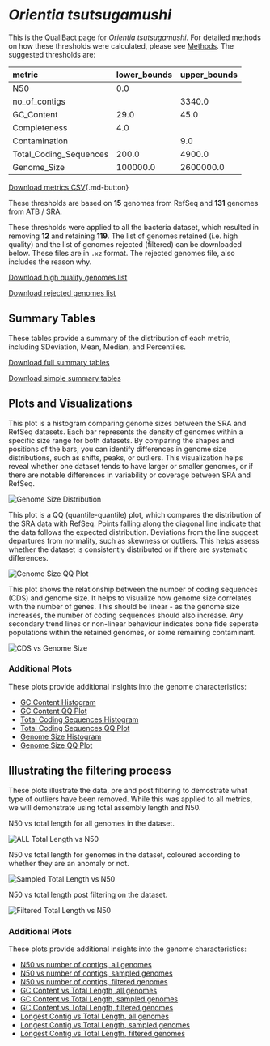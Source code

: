 # *Orientia tsutsugamushi*

This is the QualiBact page for *Orientia tsutsugamushi*. For detailed methods on how these thresholds were calculated, please see [Methods](../../methods.md).
The suggested thresholds are: 

| metric                 | lower_bounds   | upper_bounds   |
|:-----------------------|:---------------|:---------------|
| N50                    | 0.0            |                |
| no_of_contigs          |                | 3340.0         |
| GC_Content             | 29.0           | 45.0           |
| Completeness           | 4.0            |                |
| Contamination          |                | 9.0            |
| Total_Coding_Sequences | 200.0          | 4900.0         |
| Genome_Size            | 100000.0       | 2600000.0      |

[Download metrics CSV](Orientia_tsutsugamushi_metrics.csv){.md-button}


These thresholds are based on **15** genomes from RefSeq and **131** genomes from ATB / SRA.

These thresholds were applied to all the bacteria dataset, which resulted in removing **12** and retaining **119**.
The list of genomes retained (i.e. high quality) and the list of genomes rejected (filtered) can be downloaded below. These files are in `.xz` format. The rejected genomes file, also includes the reason why.

[Download high quality genomes list](Orientia_tsutsugamushi_high_quality_genomes.csv.xz)


[Download rejected genomes list](Orientia_tsutsugamushi_filtered_out_genomes.csv.xz)



## Summary Tables
These tables provide a summary of the distribution of each metric, including SDeviation, Mean, Median, and Percentiles.

[Download full summary tables](summary.csv)

[Download simple summary tables](selected_summary.csv)

## Plots and Visualizations

This plot is a histogram comparing genome sizes between the SRA and RefSeq datasets. Each bar represents the density of genomes within a specific size range for both datasets. By comparing the shapes and positions of the bars, you can identify differences in genome size distributions, such as shifts, peaks, or outliers. This visualization helps reveal whether one dataset tends to have larger or smaller genomes, or if there are notable differences in variability or coverage between SRA and RefSeq.

![Genome Size Distribution](Genome_Size_refseq_histogram_kde.png)

This plot is a QQ (quantile-quantile) plot, which compares the distribution of the SRA data with RefSeq. Points falling along the diagonal line indicate that the data follows the expected distribution. Deviations from the line suggest departures from normality, such as skewness or outliers. This helps assess whether the dataset is consistently distributed or if there are systematic differences.

![Genome Size QQ Plot](Genome_Size_refseq_qqplot.png)

This plot shows the relationship between the number of coding sequences (CDS) and genome size. It helps to visualize how genome size correlates with the number of genes. This should be linear - as the genome size increases, the number of coding sequences should also increase. Any secondary trend lines or non-linear behaviour indicates bone fide seperate populations within the retained genomes, or some remaining contaminant. 

![CDS vs Genome Size](Orientia_tsutsugamushi_CDS_vs_Genome_Size.png)

### Additional Plots

These plots provide additional insights into the genome characteristics:

- [GC Content Histogram](GC_Content_refseq_histogram_kde.png)
- [GC Content QQ Plot](GC_Content_refseq_qqplot.png)
- [Total Coding Sequences Histogram](Total_Coding_Sequences_refseq_histogram_kde.png)
- [Total Coding Sequences QQ Plot](Total_Coding_Sequences_refseq_qqplot.png)
- [Genome Size Histogram](Genome_Size_refseq_histogram_kde.png)
- [Genome Size QQ Plot](Genome_Size_refseq_qqplot.png)
## Illustrating the filtering process
These plots illustrate the data, pre and post filtering to demostrate what type of outliers have been removed. While this was applied to all metrics, we will demonstrate using total assembly length and N50.

N50 vs total length for all genomes in the dataset.

![ALL Total Length vs N50](Orientia_tsutsugamushi_all_total_length_N50.png)

N50 vs total length for genomes in the dataset, coloured according to whether they are an anomaly or not.

![Sampled Total Length vs N50](Orientia_tsutsugamushi_sample_total_length_N50.png)

N50 vs total length post filtering on the dataset.

![Filtered Total Length vs N50](Orientia_tsutsugamushi_filt_total_length_N50.png)

### Additional Plots

These plots provide additional insights into the genome characteristics:

- [N50 vs number of contigs, all genomes](Orientia_tsutsugamushi_all_N50_number.png)
- [N50 vs number of contigs, sampled genomes](Orientia_tsutsugamushi_sample_N50_number.png)
- [N50 vs number of contigs, filtered genomes](Orientia_tsutsugamushi_filt_N50_number.png)
- [GC Content vs Total Length, all genomes](Orientia_tsutsugamushi_all_total_length_GC_Content.png)
- [GC Content vs Total Length, sampled genomes](Orientia_tsutsugamushi_sample_total_length_GC_Content.png)
- [GC Content vs Total Length, filtered genomes](Orientia_tsutsugamushi_filt_total_length_GC_Content.png)
- [Longest Contig vs Total Length, all genomes](Orientia_tsutsugamushi_all_total_length_longest.png)
- [Longest Contig vs Total Length, sampled genomes](Orientia_tsutsugamushi_sample_total_length_longest.png)
- [Longest Contig vs Total Length, filtered genomes](Orientia_tsutsugamushi_filt_total_length_longest.png)
